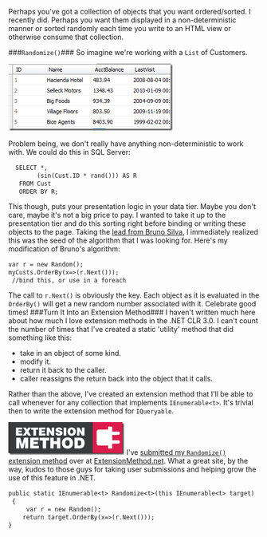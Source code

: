 <!--{Title:"Randomizing Order of Your List or Array using LINQ", PublishedOn:"2009-11-05T05:07:34", Intro:"Perhaps you've got a collection of objects that you want ordered/sorted. I recently did. Perhaps you"} -->

Perhaps you've got a collection of objects that you want ordered/sorted. I recently did. Perhaps you want them displayed in a non-deterministic manner or sorted randomly each time you write to an HTML view or otherwise consume that collection.  

###`Randomize()`###
So imagine we're working with a `List` of Customers.

![data](img/data_thumb.png)

Problem being, we don't really have anything non-deterministic to work with. We could do this in SQL Server:

      SELECT *,
	        (sin(Cust.ID * rand())) AS R
	   FROM Cust
	   ORDER BY R;
  
  
This though, puts your presentation logic in your data tier. Maybe you don't care, maybe it's not a big price to pay. I wanted to take it up to the presentation tier and do this sorting right before binding or writing these objects to the page.
Taking the [lead from Bruno Silva](http://brunosilva.net/list-random-order-in-net-using-linq/534/), I immediately realized this was the seed of the algorithm that I was looking for. Here's my modification of Bruno's algorithm:
  
    var r = new Random();
    myCusts.OrderBy(x=>(r.Next())); 
	 //bind this, or use in a foreach
  
The call to `r.Next()` is obviously the key. Each object as it is evaluated in the `OrderBy()` will get a new random number associated with it. Celebrate good times! 
###Turn It Into an Extension Method###
I haven't written much here about how much I love extension methods in the .NET CLR 3.0. I can't count the number of times that I've created a static 'utility' method that did something like this:

* take in an object of some kind. 
* modify it. 
* return it back to the caller. 
* caller reassigns the return back into the object that it calls. 

Rather than the above, I've created an extension method that I'll be able to call whenever for any collection that implements `IEnumerable<t>`. It's trivial then to write the extension method for `IQueryable`.
  
[![ExtensionMethod](img/ExtensionMethod_thumb.png)](http://www.extensionmethod.net) I've [submitted my `Randomize()` extension method](http://extensionmethod.net/Details.aspx?ID=236) over at [ExtensionMethod.net](http://www.ExtensionMethod.net). What a great site, by the way, kudos to those guys for taking user submissions and helping grow the use of this feature in .NET.

  
    public static IEnumerable<t> Randomize<t>(this IEnumerable<t> target)      
	 {       
	     var r = new Random();
        return target.OrderBy(x=>(r.Next()));
    }   